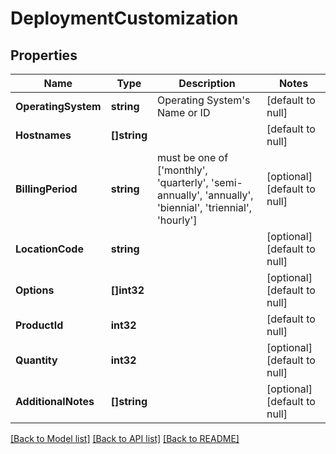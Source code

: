 # DeploymentCustomization

## Properties
Name | Type | Description | Notes
------------ | ------------- | ------------- | -------------
**OperatingSystem** | **string** | Operating System&#39;s Name or ID | [default to null]
**Hostnames** | **[]string** |  | [default to null]
**BillingPeriod** | **string** | must be one of [&#39;monthly&#39;, &#39;quarterly&#39;, &#39;semi-annually&#39;, &#39;annually&#39;, &#39;biennial&#39;, &#39;triennial&#39;, &#39;hourly&#39;] | [optional] [default to null]
**LocationCode** | **string** |  | [optional] [default to null]
**Options** | **[]int32** |  | [optional] [default to null]
**ProductId** | **int32** |  | [default to null]
**Quantity** | **int32** |  | [optional] [default to null]
**AdditionalNotes** | **[]string** |  | [optional] [default to null]

[[Back to Model list]](../README.md#documentation-for-models) [[Back to API list]](../README.md#documentation-for-api-endpoints) [[Back to README]](../README.md)


